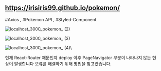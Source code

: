 ## https://irisiris99.github.io/pokemon/


#Axios , #Pokemon API , #Styled-Component


![localhost_3000_pokemon_ (2)](https://user-images.githubusercontent.com/92557062/183394142-56ae7786-df28-4cdb-a739-ee3908da4281.png)


![localhost_3000_pokemon_ (3)](https://user-images.githubusercontent.com/92557062/183394004-029df5d2-f69c-4191-9f6b-608b818fb87e.png)


![localhost_3000_pokemon_ (4)](https://user-images.githubusercontent.com/92557062/183394163-21b4b0ab-8cc0-4712-b3fd-748fb7fa0760.png)\\


현재 React-Router 때문인지 deploy 이후 PageNavigator 부분이 나타나지 않는 현상이 발생합니다 오류를 해결하기 위해 방법을 찾고있습니다.
